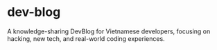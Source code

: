 # dev-blog
A knowledge-sharing DevBlog for Vietnamese developers, focusing on hacking, new tech, and real-world coding experiences.
